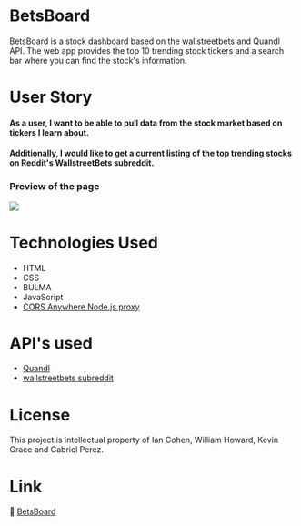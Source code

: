 # BetsBoard
BetsBoard is a stock dashboard based on the wallstreetbets and Quandl API. The web app provides the top 10 trending stock tickers and a search bar where you can find the stock's information.

# User Story 
#### As a user, I want to be able to pull data from the stock market based on tickers I learn about.
#### Additionally, I would like to get a current listing of the top trending stocks on Reddit's WallstreetBets subreddit.

### Preview of the page 
![](./assets/images/BetsBoard.gif)

# Technologies Used
* HTML
* CSS
* BULMA
* JavaScript
* [CORS Anywhere Node.js proxy](https://github.com/Rob--W/cors-anywhere "CORS Anywhere repo")

# API's used
* [Quandl](https://www.quandl.com/tools/api "Quandl api")
* [wallstreetbets subreddit](https://dashboard.nbshare.io/apps/reddit/wallstreetbets/ "wallstreetbets api")

# License
This project is intellectual property of Ian Cohen, William Howard, Kevin Grace and Gabriel Perez.

# Link
:link: [BetsBoard](https://gracekevin.github.io/project-1/)
